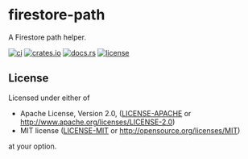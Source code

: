 # firestore-path

A Firestore path helper.

[![ci](https://github.com/bouzuya/firestore-path/workflows/ci/badge.svg)](https://github.com/bouzuya/firestore-path/actions)
[![crates.io](https://img.shields.io/crates/v/firestore-path)](https://crates.io/crates/firestore-path)
[![docs.rs](https://img.shields.io/docsrs/firestore-path)](https://docs.rs/firestore-path)
[![license](https://img.shields.io/crates/l/firestore-path)](#license)

## License

Licensed under either of

- Apache License, Version 2.0, ([LICENSE-APACHE](LICENSE-APACHE) or <http://www.apache.org/licenses/LICENSE-2.0>)
- MIT license ([LICENSE-MIT](LICENSE-MIT) or <http://opensource.org/licenses/MIT>)

at your option.
